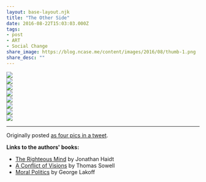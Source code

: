 ```yaml
---
layout: base-layout.njk
title: "The Other Side"
date: 2016-08-22T15:03:03.000Z
tags:
- post
- ART
- Social Change
share_image: https://blog.ncase.me/content/images/2016/08/thumb-1.png
share_desc: ""
---
```


<style>.content img { width: 480px; margin-bottom: 0; margin-top: 0; border: none; }</style>

![](https://s3.amazonaws.com/ncase/the-other-side/1.png)  
![](https://s3.amazonaws.com/ncase/the-other-side/2.png)  
![](https://s3.amazonaws.com/ncase/the-other-side/3.png)  
![](https://s3.amazonaws.com/ncase/the-other-side/4.png)  
![](https://s3.amazonaws.com/ncase/the-other-side/5.png)  
![](https://s3.amazonaws.com/ncase/the-other-side/6.png)  
![](https://s3.amazonaws.com/ncase/the-other-side/7.png)  
![](https://s3.amazonaws.com/ncase/the-other-side/8.png)

* * *

Originally posted [as four pics in a tweet](https://twitter.com/ncasenmare/status/767740472399921152).

**Links to the authors' books:**

*   [The Righteous Mind](https://www.amazon.com/Righteous-Mind-Divided-Politics-Religion/dp/0307455777/) by Jonathan Haidt
*   [A Conflict of Visions](https://www.amazon.com/Conflict-Visions-Ideological-Political-Struggles/dp/0465002056/) by Thomas Sowell
*   [Moral Politics](https://www.amazon.com/Moral-Politics-Liberals-Conservatives-Think/dp/0226467716/) by George Lakoff